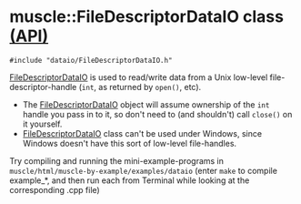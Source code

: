 # muscle::FileDescriptorDataIO class [(API)](https://public.msli.com/lcs/muscle/html/classmuscle_1_1FileDescriptorDataIO.html)

```#include "dataio/FileDescriptorDataIO.h"```

[FileDescriptorDataIO](https://public.msli.com/lcs/muscle/html/classmuscle_1_1FileDescriptorDataIO.html) is used to read/write data from a Unix low-level file-descriptor-handle (`int`, as returned by `open()`, etc).

* The [FileDescriptorDataIO](https://public.msli.com/lcs/muscle/html/classmuscle_1_1FileDescriptorDataIO.html) object will assume ownership of the `int` handle you pass in to it, so don't need to (and shouldn't) call `close()` on it yourself.
* [FileDescriptorDataIO](https://public.msli.com/lcs/muscle/html/classmuscle_1_1FileDescriptorDataIO.html) class can't be used under Windows, since Windows doesn't have this sort of low-level file-handles.

Try compiling and running the mini-example-programs in `muscle/html/muscle-by-example/examples/dataio` (enter `make` to compile example_*, and then run each from Terminal while looking at the corresponding .cpp file)

